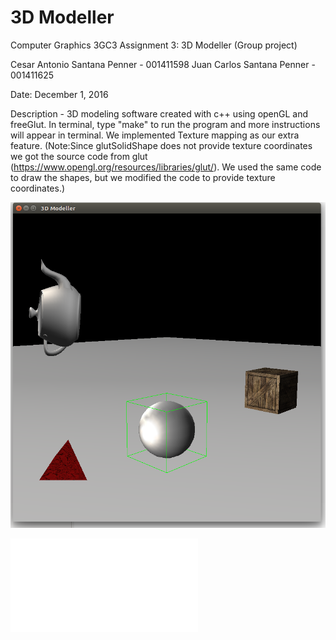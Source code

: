 # 3D Modeller
Computer Graphics 3GC3 Assignment 3: 3D Modeller (Group project)

Cesar Antonio Santana Penner - 001411598
Juan Carlos Santana Penner - 001411625

Date: December 1, 2016

Description - 3D modeling software created with c++ using openGL and freeGlut. In terminal, type "make" to run the program and more instructions will appear in terminal. We implemented Texture mapping as our extra feature. (Note:Since glutSolidShape does not provide texture coordinates we got the source code from glut (https://www.opengl.org/resources/libraries/glut/). We used the same code to draw the shapes, but we modified the code to provide texture coordinates.) 
	

![Alt text](/mainImage.png?raw=true "Final Product") 


![Alt text](/openGL_Setup.pdf?raw=true "Final Product")

